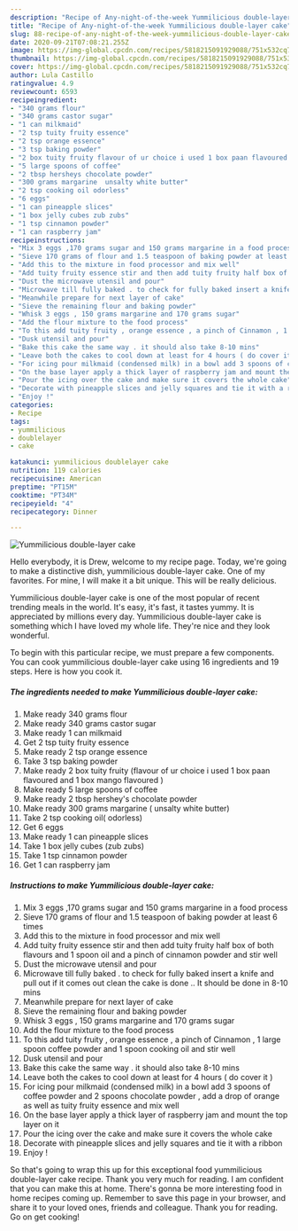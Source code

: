 ```yaml
---
description: "Recipe of Any-night-of-the-week Yummilicious double-layer cake"
title: "Recipe of Any-night-of-the-week Yummilicious double-layer cake"
slug: 88-recipe-of-any-night-of-the-week-yummilicious-double-layer-cake
date: 2020-09-21T07:08:21.255Z
image: https://img-global.cpcdn.com/recipes/5818215091929088/751x532cq70/yummilicious-double-layer-cake-recipe-main-photo.jpg
thumbnail: https://img-global.cpcdn.com/recipes/5818215091929088/751x532cq70/yummilicious-double-layer-cake-recipe-main-photo.jpg
cover: https://img-global.cpcdn.com/recipes/5818215091929088/751x532cq70/yummilicious-double-layer-cake-recipe-main-photo.jpg
author: Lula Castillo
ratingvalue: 4.9
reviewcount: 6593
recipeingredient:
- "340 grams flour"
- "340 grams castor sugar"
- "1 can milkmaid"
- "2 tsp tuity fruity essence"
- "2 tsp orange essence"
- "3 tsp baking powder"
- "2 box tuity fruity flavour of ur choice i used 1 box paan flavoured and 1 box mango flavoured "
- "5 large spoons of coffee"
- "2 tbsp hersheys chocolate powder"
- "300 grams margarine  unsalty white butter"
- "2 tsp cooking oil odorless"
- "6 eggs"
- "1 can pineapple slices"
- "1 box jelly cubes zub zubs"
- "1 tsp cinnamon powder"
- "1 can raspberry jam"
recipeinstructions:
- "Mix 3 eggs ,170 grams sugar and 150 grams margarine in a food process"
- "Sieve 170 grams of flour and 1.5 teaspoon of baking powder at least 6 times"
- "Add this to the mixture in food processor and mix well"
- "Add tuity fruity essence stir and then add tuity fruity half box of both flavours and 1 spoon oil and a pinch of cinnamon powder and stir well"
- "Dust the microwave utensil and pour"
- "Microwave till fully baked . to check for fully baked insert a knife and pull out if it comes out clean the cake is done .. It should be done in 8-10 mins"
- "Meanwhile prepare for next layer of cake"
- "Sieve the remaining flour and baking powder"
- "Whisk 3 eggs , 150 grams margarine and 170 grams sugar"
- "Add the flour mixture to the food process"
- "To this add tuity fruity , orange essence , a pinch of Cinnamon , 1 large spoon coffee powder and 1 spoon cooking oil and stir well"
- "Dusk utensil and pour"
- "Bake this cake the same way . it should also take 8-10 mins"
- "Leave both the cakes to cool down at least for 4 hours ( do cover it )"
- "For icing pour milkmaid (condensed milk) in a bowl add 3 spoons of coffee powder and 2 spoons chocolate powder , add a drop of orange as well as tuity fruity essence and mix well"
- "On the base layer apply a thick layer of raspberry jam and mount the top layer on it"
- "Pour the icing over the cake and make sure it covers the whole cake"
- "Decorate with pineapple slices and jelly squares and tie it with a ribbon"
- "Enjoy !"
categories:
- Recipe
tags:
- yummilicious
- doublelayer
- cake

katakunci: yummilicious doublelayer cake 
nutrition: 119 calories
recipecuisine: American
preptime: "PT15M"
cooktime: "PT34M"
recipeyield: "4"
recipecategory: Dinner

---
```



![Yummilicious double-layer cake](https://img-global.cpcdn.com/recipes/5818215091929088/751x532cq70/yummilicious-double-layer-cake-recipe-main-photo.jpg)

Hello everybody, it is Drew, welcome to my recipe page. Today, we're going to make a distinctive dish, yummilicious double-layer cake. One of my favorites. For mine, I will make it a bit unique. This will be really delicious.

Yummilicious double-layer cake is one of the most popular of recent trending meals in the world. It's easy, it's fast, it tastes yummy. It is appreciated by millions every day. Yummilicious double-layer cake is something which I have loved my whole life. They're nice and they look wonderful.




To begin with this particular recipe, we must prepare a few components. You can cook yummilicious double-layer cake using 16 ingredients and 19 steps. Here is how you cook it.

<!--inarticleads1-->

##### The ingredients needed to make Yummilicious double-layer cake:

1. Make ready 340 grams flour
1. Make ready 340 grams castor sugar
1. Make ready 1 can milkmaid
1. Get 2 tsp tuity fruity essence
1. Make ready 2 tsp orange essence
1. Take 3 tsp baking powder
1. Make ready 2 box tuity fruity (flavour of ur choice i used 1 box paan flavoured and 1 box mango flavoured )
1. Make ready 5 large spoons of coffee
1. Make ready 2 tbsp hershey&#39;s chocolate powder
1. Make ready 300 grams margarine ( unsalty white butter)
1. Take 2 tsp cooking oil( odorless)
1. Get 6 eggs
1. Make ready 1 can pineapple slices
1. Take 1 box jelly cubes (zub zubs)
1. Take 1 tsp cinnamon powder
1. Get 1 can raspberry jam




<!--inarticleads2-->

##### Instructions to make Yummilicious double-layer cake:

1. Mix 3 eggs ,170 grams sugar and 150 grams margarine in a food process
1. Sieve 170 grams of flour and 1.5 teaspoon of baking powder at least 6 times
1. Add this to the mixture in food processor and mix well
1. Add tuity fruity essence stir and then add tuity fruity half box of both flavours and 1 spoon oil and a pinch of cinnamon powder and stir well
1. Dust the microwave utensil and pour
1. Microwave till fully baked . to check for fully baked insert a knife and pull out if it comes out clean the cake is done .. It should be done in 8-10 mins
1. Meanwhile prepare for next layer of cake
1. Sieve the remaining flour and baking powder
1. Whisk 3 eggs , 150 grams margarine and 170 grams sugar
1. Add the flour mixture to the food process
1. To this add tuity fruity , orange essence , a pinch of Cinnamon , 1 large spoon coffee powder and 1 spoon cooking oil and stir well
1. Dusk utensil and pour
1. Bake this cake the same way . it should also take 8-10 mins
1. Leave both the cakes to cool down at least for 4 hours ( do cover it )
1. For icing pour milkmaid (condensed milk) in a bowl add 3 spoons of coffee powder and 2 spoons chocolate powder , add a drop of orange as well as tuity fruity essence and mix well
1. On the base layer apply a thick layer of raspberry jam and mount the top layer on it
1. Pour the icing over the cake and make sure it covers the whole cake
1. Decorate with pineapple slices and jelly squares and tie it with a ribbon
1. Enjoy !




So that's going to wrap this up for this exceptional food yummilicious double-layer cake recipe. Thank you very much for reading. I am confident that you can make this at home. There's gonna be more interesting food in home recipes coming up. Remember to save this page in your browser, and share it to your loved ones, friends and colleague. Thank you for reading. Go on get cooking!
